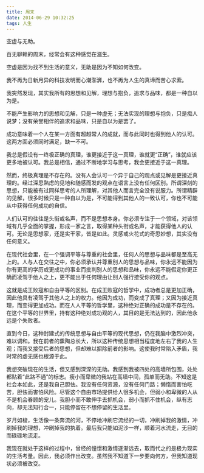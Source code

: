 ```yaml
---
title: 周末
date: 2014-06-29 10:32:25
tags: 人生
---
```


空虚与无助。

百无聊赖的周末，经常会有这种感觉在滋生。

空虚是因为找不到生活的意义，无助是因为不知如何改变。

我不再为日新月异的科技发明而心潮澎湃，也不再为人生的真谛而苦心求索。

我突然发现，其实我所有的思想和见解，理想与抱负，追求与品味，都是一种自以为是。

不能产生影响力的思想和见解，只是一种虚无；无法实现的理想与抱负，只是痴人说梦；没有荣誉相伴的追求和品味，只是自以为是罢了。

成功意味着一个人在某一方面有超越常人的成就，而与此同时也得到他人的认可。这两方面必须同时满足，缺一不可。

我总是假设有一终极正确的真理，谁更接近于这一真理，谁就更“正确”，谁就应该更多地被认可。我总是相信，通过不断地学习与思考，我会更接近于这一真理。

然而，终极真理是不存在的。没有人会认可一个异于自己的观点或见解是更接近真理的。经过深思熟虑的见地和随感而发的观点在语言上没有任何区别。所谓深刻的思想，只能被有过同样思考的人所理解，对其他人而言完全没有说服力。所谓精辟的见解，很多时候只是一种自以为是，不可能得到其他人的一致认可，你也不可能从中获得任何成功的自信。

人们认可的往往是头衔或名声，而不是思想本身。你必须专注于一个领域，对该领域有几乎全面的掌握，形成一家之言，取得某种头衔或名声，才能获得他人的认可。无论是思想家，还是实干家，皆是如此。灵感或火花式的奇思妙想，其实没有任何意义。

在现代社会里，在一个强调平等与尊重的社会里，任何人的思想与品味都是至高无上的。人与人在交往之中，你必须承认并尊重别人的思想与品味，你永远不能因为你有更高的学历或更成功的事业而批判别人的思想和品味，你永远不能假定你更正确而凌驾于他人之上，更不能出于任何理由让别人强行接受你的观点。

这就是成王败寇和自由平等的区别。在成王败寇的哲学中，成功者总是更加正确，因此他具有凌驾于其他人之上的权力。他因为成功，而变成了真理；又因为接近真理，而变得更加成功。而在人人平等的哲学里，这种绝对正确的成功是不存在的。在这个平等的世界里，持有这种绝对成功观的人，其目的是无法达到的，因此他永远是个失败者。

直到今日，这种封建式的传统思想与自由平等的现代思想，仍在我脑中激烈冲突，难以调和。我在前者的熏陶总长大，所以这种传统思想相当程度地左右了我的人生观；而我又接受后者的思想，但却难以摒除前者的影响。这使我时常陷入矛盾，我时常的虚无感也根源于此。

我想突破现在的生活，但又感到深深的无助。我感到我被四处的高墙所包围，处处都贴着“此路不通”的标志。瘦小而卑微的我站在高墙中间，孤单而无助。不知这是社会本如此，还是我自己胆怯。我没有任何资源，没有任何门路；懒惰而害怕吃苦，胆怯而害怕风险。尽管这个自由市场提供给人很多机会，但弱小和卑微的人从不是机会眷顾的宠儿。我胆小而不敢伸手去抓机会，弱小而抓不住机会，纵有志向，却无法知行合一，只能停留在不想停留的生活里。

岁月如梭，生活像一条奔流的河，不停地冲刷它流经的一切，冲刷掉我的激情，冲刷掉我的理想，冲刷掉我的执着。最后我只能如泥沙一样，顺着河水流走，无目的而碌碌地流走。

我现在就处于这样的过程中，曾经的憧憬和激情逐渐远去，取而代之的是极为现实的生活考量。因此，我必须作出改变。虽然我不知道下一步要向何方，但我知道现状必须被改变。
